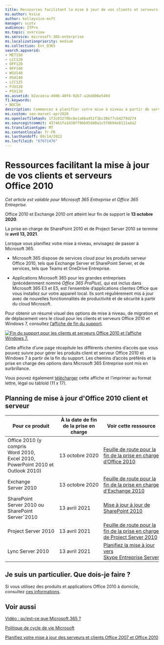 ```yaml
---
title: Ressources facilitant la mise à jour de vos clients et serveurs Office 2010
ms.author: kvice
author: kelleyvice-msft
manager: scotv
audience: ITPro
ms.topic: overview
ms.service: microsoft-365-enterprise
ms.localizationpriority: medium
ms.collection: Ent_O365
search.appverid:
- MET150
- LCC120
- OFF120
- OFF140
- WSU140
- OSU140
- LCC125
- PJU120
- PSV120
ms.assetid: b2acaeca-4986-40f4-92b7-a1bdd06e549d
f1.keywords:
- NOCSH
description: Commencez à planifier votre mise à niveau à partir de serveurs et d’applications clientes Office 2010, car le support se termine bientôt et les contrats de support personnalisés ne sont pas disponibles.
ms.custom: seo-marvel-apr2020
ms.openlocfilehash: 1f3c03270bc8e1a86a451f1bc30b77cb4279d274
ms.sourcegitcommit: 437461fa1d38ff9bb95dd8a1c5f0b94e8111ada2
ms.translationtype: MT
ms.contentlocale: fr-FR
ms.lasthandoff: 09/14/2022
ms.locfileid: "67671476"
---
```

# <a name="resources-to-help-you-upgrade-from-office-2010-servers-and-clients"></a>Ressources facilitant la mise à jour de vos clients et serveurs Office 2010

*Cet article est valable pour Microsoft 365 Entreprise et Office 365 Entreprise.*

Office 2010 et Exchange 2010 ont atteint leur fin de support le **13 octobre 2020**.

La prise en charge de SharePoint 2010 et de Project Server 2010 se termine le **avril 13, 2021**.

Lorsque vous planifiez votre mise à niveau, envisagez de passer à Microsoft 365.

- Microsoft 365 dispose de services cloud pour les produits serveur Office 2010, tels que Exchange Server et SharePoint Server, et de services, tels que Teams et OneDrive Entreprise.

- Applications Microsoft 365 pour les grandes entreprises (précédemment nommé *Office 365 ProPlus*), qui est inclus dans Microsoft 365 E3 et E5, est l’ensemble d’applications clientes Office que vous installez sur votre appareil local. Ils sont régulièrement mis à jour avec de nouvelles fonctionnalités de productivité et de sécurité à partir du cloud Microsoft.

Pour obtenir un résumé visuel des options de mise à niveau, de migration et de déplacement vers le cloud pour les clients et serveurs Office 2010 et Windows 7, consultez [l’affiche de fin du support](../downloads/Office2010Windows7EndOfSupport.pdf).

[![Fin du support pour les clients et serveurs Office 2010 et l’affiche Windows 7.](../media/upgrade-from-office-2010-servers-and-products/office2010-windows7-end-of-support.png)](../downloads/Office2010Windows7EndOfSupport.pdf)

Cette affiche d’une page récapitule les différents chemins d’accès que vous pouvez suivre pour gérer les produits client et serveur Office 2010 et Windows 7 à partir de la fin du support. Les chemins d’accès préférés et la prise en charge des options dans Microsoft 365 Entreprise sont mis en surbrillance.

Vous pouvez également [télécharger](https://github.com/MicrosoftDocs/microsoft-365-docs/raw/public/microsoft-365/downloads/Office2010Windows7EndOfSupport.pdf) cette affiche et l’imprimer au format lettre, légal ou tabloïd (11 x 17).

## <a name="office-2010-client-and-server-upgrade-planning"></a>Planning de mise à jour d'Office 2010 client et serveur

|Pour ce produit|À la date de fin de la prise en charge|Voir cette ressource|
|---|---|---|
|Office 2010 (y compris Word 2010, Excel 2010, PowerPoint 2010 et Outlook 2010)|13 octobre 2020 |[Feuille de route pour la fin de la prise en charge d’Office 2010](/DeployOffice/office-2010-end-support-roadmap)|
|Exchange Server 2010|13 octobre 2020|[Feuille de route pour la fin de la prise en charge d'Exchange 2010](exchange-2010-end-of-support.md)|
|SharePoint Server 2010 ou SharePoint Serverˆ2010|13 avril 2021|[Mise à jour à jour de SharePoint 2010](upgrade-from-sharepoint-2010.md)|
|Project Server 2010|13 avril 2021|[Feuille de route pour la fin de la prise en charge de Project Server 2010](project-server-2010-end-of-support.md)|
|Lync Server 2010|13 avril 2021|[Planifiez la mise à jour vers Skype Entreprise Server](/skypeforbusiness/plan-your-deployment/upgrade)|

## <a name="im-a-home-user-what-do-i-do"></a>Je suis un particulier. Que dois-je faire ?

Si vous utilisez des produits et applications Office 2010 à domicile, consultez [ces informations](plan-upgrade-previous-versions-office.md#im-a-home-user-what-do-i-do).

## <a name="related-topics"></a>Voir aussi

[Vidéo : qu’est-ce que Microsoft 365 ?](https://support.office.com/article/847caf12-2589-452c-8aca-1c009797678b.aspx)

[Politique de cycle de vie Microsoft](/lifecycle/)

[Planifiez votre mise à jour des serveurs et clients Office 2007 et Office 2010](plan-upgrade-previous-versions-office.md)